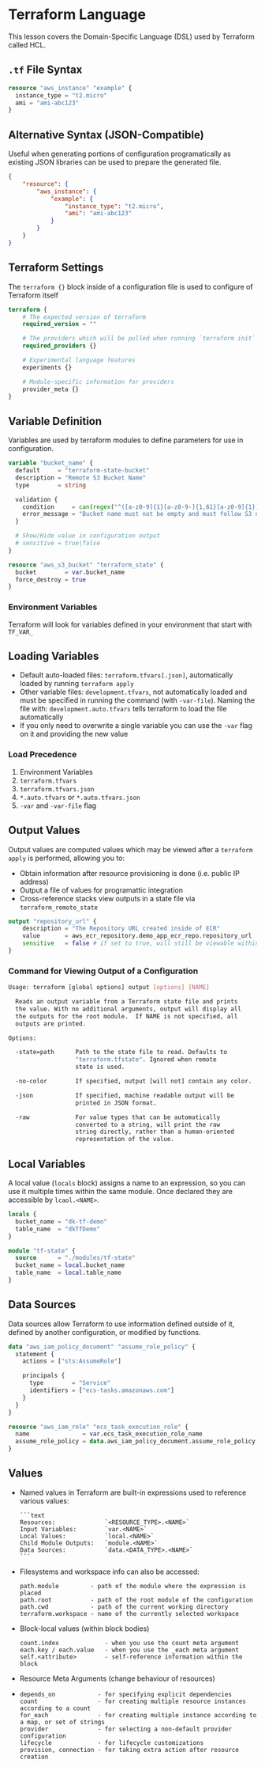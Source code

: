 # Terraform Language

This lesson covers the Domain-Specific Language (DSL) used by Terraform called
HCL.

## `.tf` File Syntax

```terraform
resource "aws_instance" "example" {
  instance_type = "t2.micro"
  ami = "ami-abc123"
}
```

## Alternative Syntax (JSON-Compatible)

Useful when generating portions of configuration programatically as existing JSON
libraries can be used to prepare the generated file.

```json
{
    "resource": {
        "aws_instance": {
            "example": {
                "instance_type": "t2.micro",
                "ami": "ami-abc123"
            }
        }
    }
}
```

## Terraform Settings

The `terraform {}` block inside of a configuration file is used to configure of
Terraform itself

```terraform
terraform {
    # The expected version of terraform
    required_version = ""

    # The providers which will be pulled when running `terraform init`
    required_providers {}

    # Experimental language features
    experiments {}

    # Module-specific information for providers
    provider_meta {}
}
```

## Variable Definition

Variables are used by terraform modules to define parameters for use in configuration.

```terraform
variable "bucket_name" {
  default     = "terraform-state-bucket"
  description = "Remote S3 Bucket Name"
  type        = string

  validation {
    condition     = can(regex("^([a-z0-9]{1}[a-z0-9-]{1,61}[a-z0-9]{1})$", var.bucket_name))
    error_message = "Bucket name must not be empty and must follow S3 naming rules."
  }

  # Show/Hide value in configuration output
  # sensitive = true|false
}

resource "aws_s3_bucket" "terraform_state" {
  bucket        = var.bucket_name
  force_destroy = true
}
```

### Environment Variables

Terraform will look for variables defined in your environment that start with
`TF_VAR_`

## Loading Variables

-   Default auto-loaded files: `terraform.tfvars[.json]`, automatically loaded by
    running `terraform apply`
-   Other variable files: `development.tfvars`, not automatically loaded and must be
    specified in running the command (with `-var-file`). Naming the file with:
    `development.auto.tfvars` tells terraform to load the file automatically
-   If you only need to overwrite a single variable you can use the `-var` flag on it
    and providing the new value

### Load Precedence

1. Environment Variables
2. `terraform.tfvars`
3. `terraform.tfvars.json`
4. `*.auto.tfvars` or `*.auto.tfvars.json`
5. `-var` and `-var-file` flag

## Output Values

Output values are computed values which may be viewed after a `terraform apply`
is performed, allowing you to:

-   Obtain information after resource provisioning is done (i.e. public IP address)
-   Output a file of values for programattic integration
-   Cross-reference stacks view outputs in a state file via `terraform_remote_state`

```terraform
output "repository_url" {
    description = "The Repository URL created inside of ECR"
    value       = aws_ecr_repository.demo_app_ecr_repo.repository_url
    sensitive   = false # if set to true, will still be viewable within the statefile
}
```

### Command for Viewing Output of a Configuration

```bash
Usage: terraform [global options] output [options] [NAME]

  Reads an output variable from a Terraform state file and prints
  the value. With no additional arguments, output will display all
  the outputs for the root module.  If NAME is not specified, all
  outputs are printed.

Options:

  -state=path      Path to the state file to read. Defaults to
                   "terraform.tfstate". Ignored when remote
                   state is used.

  -no-color        If specified, output [will not] contain any color.

  -json            If specified, machine readable output will be
                   printed in JSON format.

  -raw             For value types that can be automatically
                   converted to a string, will print the raw
                   string directly, rather than a human-oriented
                   representation of the value.
```

## Local Variables

A local value (`locals` block) assigns a name to an expression, so you can
use it multiple times within the same module. Once declared they are accessible
by `lcaol.<NAME>`.

```terraform
locals {
  bucket_name = "dk-tf-demo"
  table_name  = "dkTfDemo"
}

module "tf-state" {
  source      = "./modules/tf-state"
  bucket_name = local.bucket_name
  table_name  = local.table_name
}
```

## Data Sources

Data sources allow Terraform to use information defined outside of it,
defined by another configuration, or modified by functions.

```terraform
data "aws_iam_policy_document" "assume_role_policy" {
  statement {
    actions = ["sts:AssumeRole"]

    principals {
      type        = "Service"
      identifiers = ["ecs-tasks.amazonaws.com"]
    }
  }
}

resource "aws_iam_role" "ecs_task_execution_role" {
  name               = var.ecs_task_execution_role_name
  assume_role_policy = data.aws_iam_policy_document.assume_role_policy.json
}
```

## Values

-   Named values in Terraform are built-in expressions used to reference
    various values:

        ```text
        Resources:              `<RESOURCE_TYPE>.<NAME>`
        Input Variables:        `var.<NAME>`
        Local Values:           `local.<NAME>`
        Child Module Outputs:   `module.<NAME>`
        Data Sources:           `data.<DATA_TYPE>.<NAME>`
        ```

-   Filesystems and workspace info can also be accessed:

    ```text
    path.module         - path of the module where the expression is placed
    path.root           - path of the root module of the configuration
    path.cwd            - path of the current working directory
    terraform.workspace - name of the currently selected workspace
    ```

-   Block-local values (within block bodies)

    ```text
    count.index             - when you use the count meta argument
    each.key / each.value   - when you use the _each meta argument
    self.<attribute>        - self-reference information within the block
    ```

-   Resource Meta Arguments (change behaviour of resources)
-   ```text
    depends_on            - for specifying explicit dependencies
    count                 - for creating multiple resource instances according to a count
    for_each              - for creating multiple instance according to a map, or set of strings
    provider              - for selecting a non-default provider configuration
    lifecycle             - for lifecycle customizations
    provision, connection - for taking extra action after resource creation
    ```
